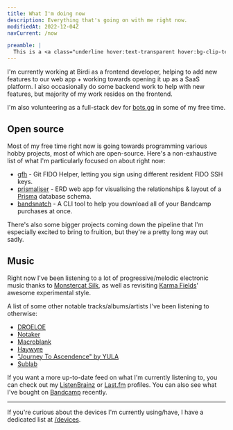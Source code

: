 ```yaml
---
title: What I'm doing now
description: Everything that's going on with me right now.
modifiedAt: 2022-12-04Z
navCurrent: /now

preamble: |
  This is a <a class="underline hover:text-transparent hover:bg-clip-text hover:bg-gradient-to-r hover:from-[#f0f] hover:to-[#0ff]" href="https://nownownow.com/about">now</a> page.
---
```


I'm currently working at Birdi as a frontend developer, helping to add new
features to our web app + working towards opening it up as a SaaS platform. I
also occasionally do some backend work to help with new features, but majority
of my work resides on the frontend.

I'm also volunteering as a full-stack dev for [bots.gg](https://bots.gg) in some
of my free time.

<!-- I recently lead a merge of a few of our internal tools to help facilitate an overhaul of our approval process. -->

## Open source

Most of my free time right now is going towards programming various hobby
projects, most of which are open-source. Here's a non-exhaustive list of what
I'm particularly focused on about right now:

- [gfh](https://github.com/Ovyerus/gfh) - Git FIDO Helper, letting you sign
  using different resident FIDO SSH keys.
- [prismaliser](https://github.com/Ovyerus/prismaliser) - ERD web app for
  visualising the relationships & layout of a [Prisma](https://www.prisma.io/)
  database schema.
- [bandsnatch](https://github.com/Ovyerus/bandsnatch) - A CLI tool to help you
  download all of your Bandcamp purchases at once.

There's also some bigger projects coming down the pipeline that I'm especially
excited to bring to fruition, but they're a pretty long way out sadly.

## Music

Right now I've been listening to a lot of progressive/melodic electronic music
thanks to [Monstercat Silk](https://www.youtube.com/@monstercatsilk), as well as
revisiting [Karma Fields](https://www.youtube.com/@karmafieldsyoutube)' awesome
experimental style.

A list of some other notable tracks/albums/artists I've been listening to
otherwise:

- [DROELOE](https://www.youtube.com/@DROELOE)
- [Notaker](https://www.youtube.com/@NotakerMusic)
- [Macroblank](https://www.youtube.com/@macroblank)
- [Haywyre](https://www.youtube.com/@haywyremusic)
- ["Journey To Ascendence" by YULA](https://soundcloud.com/officialyula/sets/journeytoascendance)
- [Sublab](https://www.youtube.com/@Sublab)

If you want a more up-to-date feed on what I'm currently listening to, you can
check out my [ListenBrainz](https://listenbrainz.org/user/Ovyerus) or
[Last.fm](https://www.last.fm/user/Ovyerus) profiles. You can also see what I've
bought on [Bandcamp](https://bandcamp.com/ovyerus) recently.

---

If you're curious about the devices I'm currently using/have, I have a dedicated
list at [/devices](/devices).

